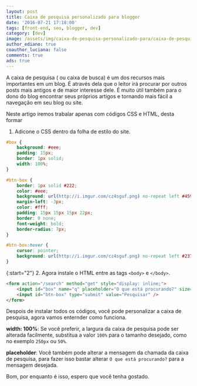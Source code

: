 ```yaml
---
layout: post
title: Caixa de pesquisa personalizado para blogger
date: '2016-07-21 17:18:00'
tags: [front-end, seo, blogger, dev]
category: [dev]
image: /assets/img/caixa-de-pesquisa-personalizado-para/caixa-de-pesquisa-personalizado-para.jpg
author_ediano: true
coauthor_luciana: false
comments: true
ads: true
---
```


A caixa de pesquisa ( ou caixa de busca) é um dos recursos mais importantes em um blog. É através dela que o leitor irá procurar por outros posts mais antigos e de maior interesse dele. É muito útil também para o dono do blog encontrar seus próprios artigos e tornando mais fácil a navegação em seu blog ou site.

Neste artigo iremos trabalar apenas com códigos CSS e HTML, desta formar 

1. Adicone o CSS dentro da folha de estilo do site.

```css
#box {
    background: #eee;
    padding: 15px;
    border: 1px solid;
    width: 100%;
}

#btn-box {
    border: 1px solid #222;
    color: #eee;
    background: url(http://i.imgur.com/cz4sguf.png) no-repeat left #4591fa;
    margin-left: -3px;
    color: #fff;
    padding: 15px 15px 15px 22px;
    border: 0 none;
    font-weight: bold;
    border-radius: 7px;
}

#btn-box:hover {
    cursor: pointer;
    background: url(http://i.imgur.com/cz4sguf.png) no-repeat left #2375E6;
}
```

{:start="2"}
2. Agora instale o HTML entre as tags `<body>` e `</body>`.

```html
<form action="/search" method="get" style="display: inline;">
    <input id="box" name="q" placeholder="O que está procurando?" size="50" type="text" />
    <input id="btn-box" type="submit" value="Pesquisar" />
</form>
```

Despois de instalar todos os códigos, você pode personalizar a caixa de pesquisa, agora vamos enternder como funciona.

**width: 100%**: Se você preferir, a largura da caixa de pesquisa pode ser alterada facilmente, substitua a valor `100%` para o tamanho desejado, como no exemplo `250px` ou `50%`.

**placeholder**: Você também pode alterar a mensagem da chamada da caixa de pesquisa, para fazer isso bastar alterar `O que está procurando?` para a mensagem desejada.

Bom, por enquanto é isso, espero que você tenha gostado.

